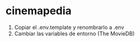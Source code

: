# cinemapedia

1. Copiar el .env.template y renombrarlo a .env
2. Cambiar las variables de entorno (The MovieDB)